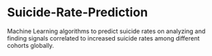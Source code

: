 # Suicide-Rate-Prediction
Machine Learning algorithms to predict suicide rates on analyzing and finding signals correlated to increased suicide rates among different cohorts globally.
